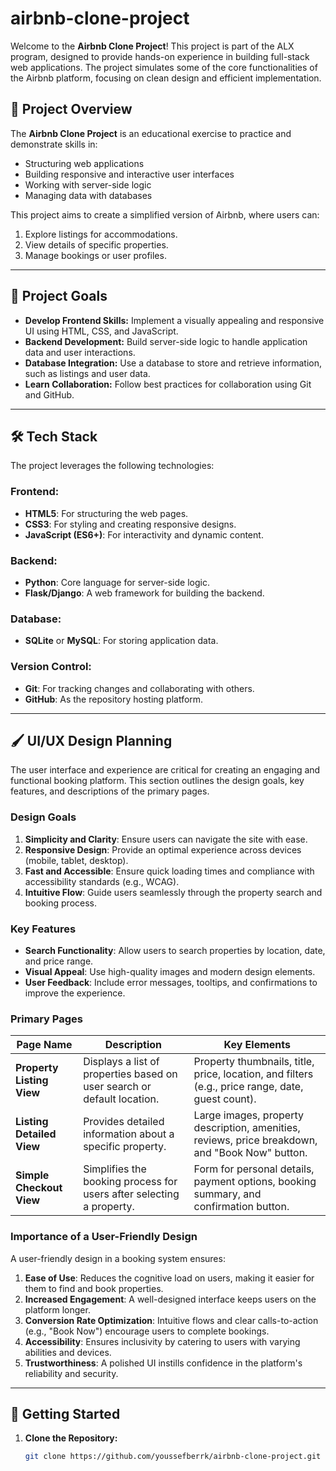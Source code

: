 # airbnb-clone-project

Welcome to the **Airbnb Clone Project**! This project is part of the ALX program, designed to provide hands-on experience in building full-stack web applications. The project simulates some of the core functionalities of the Airbnb platform, focusing on clean design and efficient implementation.

## 📖 Project Overview

The **Airbnb Clone Project** is an educational exercise to practice and demonstrate skills in:

- Structuring web applications
- Building responsive and interactive user interfaces
- Working with server-side logic
- Managing data with databases

This project aims to create a simplified version of Airbnb, where users can:

1. Explore listings for accommodations.
2. View details of specific properties.
3. Manage bookings or user profiles.

---

## 🎯 Project Goals

- **Develop Frontend Skills:** Implement a visually appealing and responsive UI using HTML, CSS, and JavaScript.
- **Backend Development:** Build server-side logic to handle application data and user interactions.
- **Database Integration:** Use a database to store and retrieve information, such as listings and user data.
- **Learn Collaboration:** Follow best practices for collaboration using Git and GitHub.

---

## 🛠️ Tech Stack

The project leverages the following technologies:

### **Frontend:**
- **HTML5**: For structuring the web pages.
- **CSS3**: For styling and creating responsive designs.
- **JavaScript (ES6+)**: For interactivity and dynamic content.

### **Backend:**
- **Python**: Core language for server-side logic.
- **Flask/Django**: A web framework for building the backend.
  
### **Database:**
- **SQLite** or **MySQL**: For storing application data.

### **Version Control:**
- **Git**: For tracking changes and collaborating with others.
- **GitHub**: As the repository hosting platform.

---
## 🖌️ UI/UX Design Planning

The user interface and experience are critical for creating an engaging and functional booking platform. This section outlines the design goals, key features, and descriptions of the primary pages.

### **Design Goals**
1. **Simplicity and Clarity**: Ensure users can navigate the site with ease.
2. **Responsive Design**: Provide an optimal experience across devices (mobile, tablet, desktop).
3. **Fast and Accessible**: Ensure quick loading times and compliance with accessibility standards (e.g., WCAG).
4. **Intuitive Flow**: Guide users seamlessly through the property search and booking process.

### **Key Features**
- **Search Functionality**: Allow users to search properties by location, date, and price range.
- **Visual Appeal**: Use high-quality images and modern design elements.
- **User Feedback**: Include error messages, tooltips, and confirmations to improve the experience.

### **Primary Pages**

| **Page Name**            | **Description**                                                                                     | **Key Elements**                                                                                      |
|---------------------------|-----------------------------------------------------------------------------------------------------|-------------------------------------------------------------------------------------------------------|
| **Property Listing View** | Displays a list of properties based on user search or default location.                           | Property thumbnails, title, price, location, and filters (e.g., price range, date, guest count).     |
| **Listing Detailed View** | Provides detailed information about a specific property.                                           | Large images, property description, amenities, reviews, price breakdown, and "Book Now" button.      |
| **Simple Checkout View**  | Simplifies the booking process for users after selecting a property.                               | Form for personal details, payment options, booking summary, and confirmation button.                |

### **Importance of a User-Friendly Design**
A user-friendly design in a booking system ensures:
1. **Ease of Use**: Reduces the cognitive load on users, making it easier for them to find and book properties.
2. **Increased Engagement**: A well-designed interface keeps users on the platform longer.
3. **Conversion Rate Optimization**: Intuitive flows and clear calls-to-action (e.g., "Book Now") encourage users to complete bookings.
4. **Accessibility**: Ensures inclusivity by catering to users with varying abilities and devices.
5. **Trustworthiness**: A polished UI instills confidence in the platform's reliability and security.

---

## 🚀 Getting Started

1. **Clone the Repository:**
   ```bash
   git clone https://github.com/youssefberrk/airbnb-clone-project.git
